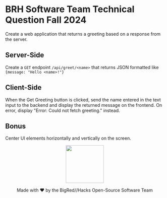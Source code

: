 # BRH Software Team Technical Question Fall 2024

Create a web application that returns a greeting based on a response from the server.

## Server-Side
Create a `GET` endpoint `/api/greet/<name>` that returns JSON formatted like `{message: "Hello <name>!"}`

## Client-Side
When the Get Greeting button is clicked, send the name entered in the text input to the backend and display the returned message on the frontend. On error, display "Error: Could not fetch greeting." instead.

## Bonus
Center UI elements horizontally and vertically on the screen.

<p align="center">
  <img src='https://github.com/bigredhacks/Registration-Site/assets/45516888/9e72cdf0-5cf5-4b8e-9196-f0154ee52e37' width='120'>
</p>
<p align="center">
Made with ❤️ by the BigRed//Hacks Open-Source Software Team
</p>
